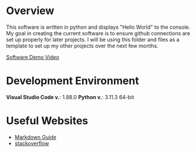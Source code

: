 # Overview

This software is written in python and displays "Hello World" to the console.
My goal in creating the current software is to ensure github connections are set up properly for later projects.
I will be using this folder and files as a template to set up my other projects over the next few months.

[Software Demo Video](https://youtu.be/ui9jvPfYfvw)

# Development Environment

**Visual Studio Code v.**: 1.88.0
**Python v.**: 3.11.3 64-bit

# Useful Websites

* [Markdown Guide](https://www.markdownguide.org/cheat-sheet/)
* [stackoverflow](https://stackoverflow.com/questions/517970/how-can-i-clear-the-interpreter-console)